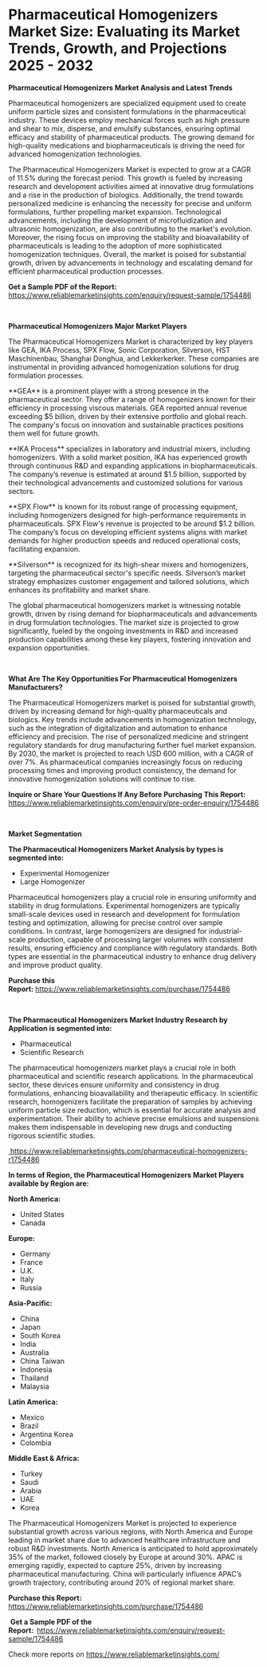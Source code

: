 <p><h1>Pharmaceutical Homogenizers Market Size: Evaluating its Market Trends, Growth, and Projections 2025 - 2032</h1></p><p><strong>Pharmaceutical Homogenizers Market Analysis and Latest Trends</strong></p>
<p><p>Pharmaceutical homogenizers are specialized equipment used to create uniform particle sizes and consistent formulations in the pharmaceutical industry. These devices employ mechanical forces such as high pressure and shear to mix, disperse, and emulsify substances, ensuring optimal efficacy and stability of pharmaceutical products. The growing demand for high-quality medications and biopharmaceuticals is driving the need for advanced homogenization technologies.</p><p>The Pharmaceutical Homogenizers Market is expected to grow at a CAGR of 11.5% during the forecast period. This growth is fueled by increasing research and development activities aimed at innovative drug formulations and a rise in the production of biologics. Additionally, the trend towards personalized medicine is enhancing the necessity for precise and uniform formulations, further propelling market expansion. Technological advancements, including the development of microfluidization and ultrasonic homogenization, are also contributing to the market's evolution. Moreover, the rising focus on improving the stability and bioavailability of pharmaceuticals is leading to the adoption of more sophisticated homogenization techniques. Overall, the market is poised for substantial growth, driven by advancements in technology and escalating demand for efficient pharmaceutical production processes.</p></p>
<p><strong>Get a Sample PDF of the Report:&nbsp;</strong> <a href="https://www.reliablemarketinsights.com/enquiry/request-sample/1754486?utm_campaign=3295&utm_medium=2&utm_source=Github&utm_content=ia&utm_term=10042025&utm_id=pharmaceutical-homogenizers">https://www.reliablemarketinsights.com/enquiry/request-sample/1754486</a></p>
<p>&nbsp;</p>
<p><strong>Pharmaceutical Homogenizers Major Market Players</strong></p>
<p><p>The Pharmaceutical Homogenizers Market is characterized by key players like GEA, IKA Process, SPX Flow, Sonic Corporation, Silverson, HST Maschinenbau, Shanghai Donghua, and Lekkerkerker. These companies are instrumental in providing advanced homogenization solutions for drug formulation processes.</p><p>**GEA** is a prominent player with a strong presence in the pharmaceutical sector. They offer a range of homogenizers known for their efficiency in processing viscous materials. GEA reported annual revenue exceeding $5 billion, driven by their extensive portfolio and global reach. The company's focus on innovation and sustainable practices positions them well for future growth.</p><p>**IKA Process** specializes in laboratory and industrial mixers, including homogenizers. With a solid market position, IKA has experienced growth through continuous R&D and expanding applications in biopharmaceuticals. The company’s revenue is estimated at around $1.5 billion, supported by their technological advancements and customized solutions for various sectors.</p><p>**SPX Flow** is known for its robust range of processing equipment, including homogenizers designed for high-performance requirements in pharmaceuticals. SPX Flow's revenue is projected to be around $1.2 billion. The company’s focus on developing efficient systems aligns with market demands for higher production speeds and reduced operational costs, facilitating expansion.</p><p>**Silverson** is recognized for its high-shear mixers and homogenizers, targeting the pharmaceutical sector's specific needs. Silverson’s market strategy emphasizes customer engagement and tailored solutions, which enhances its profitability and market share.</p><p>The global pharmaceutical homogenizers market is witnessing notable growth, driven by rising demand for biopharmaceuticals and advancements in drug formulation technologies. The market size is projected to grow significantly, fueled by the ongoing investments in R&D and increased production capabilities among these key players, fostering innovation and expansion opportunities.</p></p>
<p>&nbsp;</p>
<p><strong>What Are The Key Opportunities For Pharmaceutical Homogenizers Manufacturers?</strong></p>
<p><p>The Pharmaceutical Homogenizers market is poised for substantial growth, driven by increasing demand for high-quality pharmaceuticals and biologics. Key trends include advancements in homogenization technology, such as the integration of digitalization and automation to enhance efficiency and precision. The rise of personalized medicine and stringent regulatory standards for drug manufacturing further fuel market expansion. By 2030, the market is projected to reach USD 600 million, with a CAGR of over 7%. As pharmaceutical companies increasingly focus on reducing processing times and improving product consistency, the demand for innovative homogenization solutions will continue to rise.</p></p>
<p><strong>Inquire or Share Your Questions If Any Before Purchasing This Report:</strong> <a href="https://www.reliablemarketinsights.com/enquiry/pre-order-enquiry/1754486?utm_campaign=3295&utm_medium=2&utm_source=Github&utm_content=ia&utm_term=10042025&utm_id=pharmaceutical-homogenizers">https://www.reliablemarketinsights.com/enquiry/pre-order-enquiry/1754486</a></p>
<p>&nbsp;</p>
<p><strong>Market Segmentation</strong></p>
<p><strong>The Pharmaceutical Homogenizers Market Analysis by types is segmented into:</strong></p>
<p><ul><li>Experimental Homogenizer</li><li>Large Homogenizer</li></ul></p>
<p><p>Pharmaceutical homogenizers play a crucial role in ensuring uniformity and stability in drug formulations. Experimental homogenizers are typically small-scale devices used in research and development for formulation testing and optimization, allowing for precise control over sample conditions. In contrast, large homogenizers are designed for industrial-scale production, capable of processing larger volumes with consistent results, ensuring efficiency and compliance with regulatory standards. Both types are essential in the pharmaceutical industry to enhance drug delivery and improve product quality.</p></p>
<p><strong>Purchase this Report:&nbsp;</strong><a href="https://www.reliablemarketinsights.com/purchase/1754486?utm_campaign=3295&utm_medium=2&utm_source=Github&utm_content=ia&utm_term=10042025&utm_id=pharmaceutical-homogenizers">https://www.reliablemarketinsights.com/purchase/1754486</a></p>
<p>&nbsp;</p>
<p><strong>The Pharmaceutical Homogenizers Market Industry Research by Application is segmented into:</strong></p>
<p><ul><li>Pharmaceutical</li><li>Scientific Research</li></ul></p>
<p><p>The pharmaceutical homogenizers market plays a crucial role in both pharmaceutical and scientific research applications. In the pharmaceutical sector, these devices ensure uniformity and consistency in drug formulations, enhancing bioavailability and therapeutic efficacy. In scientific research, homogenizers facilitate the preparation of samples by achieving uniform particle size reduction, which is essential for accurate analysis and experimentation. Their ability to achieve precise emulsions and suspensions makes them indispensable in developing new drugs and conducting rigorous scientific studies.</p></p>
<p><a href="https://www.reliablemarketinsights.com/pharmaceutical-homogenizers-r1754486?utm_campaign=3295&utm_medium=2&utm_source=Github&utm_content=ia&utm_term=10042025&utm_id=pharmaceutical-homogenizers">&nbsp;https://www.reliablemarketinsights.com/pharmaceutical-homogenizers-r1754486</a></p>
<p><strong>In terms of Region, the Pharmaceutical Homogenizers Market Players available by Region are:</strong></p>
<p>
    <p> <strong> North America: </strong>
        <ul>
            <li>United States</li>
            <li>Canada</li>
        </ul>
        </p> 
    <p> <strong> Europe: </strong>
        <ul>
            <li>Germany</li>
            <li>France</li>
            <li>U.K.</li>
            <li>Italy</li>
            <li>Russia</li>
        </ul>
        </p> 
    <p> <strong> Asia-Pacific: </strong>
        <ul>
            <li>China</li>
            <li>Japan</li>
            <li>South Korea</li>
            <li>India</li>
            <li>Australia</li>
            <li>China Taiwan</li>
            <li>Indonesia</li>
            <li>Thailand</li>
            <li>Malaysia</li>
        </ul>
        </p> 
    <p> <strong> Latin America: </strong>
        <ul>
            <li>Mexico</li>
            <li>Brazil</li>
            <li>Argentina Korea</li>
            <li>Colombia</li>
        </ul>
        </p> 
    <p> <strong> Middle East & Africa: </strong>
        <ul>
            <li>Turkey</li>
            <li>Saudi</li>
            <li>Arabia</li>
            <li>UAE</li>
            <li>Korea</li>
        </ul>
    </p>
    </p>
<p><p>The Pharmaceutical Homogenizers Market is projected to experience substantial growth across various regions, with North America and Europe leading in market share due to advanced healthcare infrastructure and robust R&D investments. North America is anticipated to hold approximately 35% of the market, followed closely by Europe at around 30%. APAC is emerging rapidly, expected to capture 25%, driven by increasing pharmaceutical manufacturing. China will particularly influence APAC’s growth trajectory, contributing around 20% of regional market share.</p></p>
<p><strong>Purchase this Report: </strong><a href="https://www.reliablemarketinsights.com/purchase/1754486?utm_campaign=3295&utm_medium=2&utm_source=Github&utm_content=ia&utm_term=10042025&utm_id=pharmaceutical-homogenizers">https://www.reliablemarketinsights.com/purchase/1754486</a></p>
<p>&nbsp;<strong>Get a Sample PDF of the Report:&nbsp;&nbsp;</strong><a href="https://www.reliablemarketinsights.com/enquiry/request-sample/1754486?utm_campaign=3295&utm_medium=2&utm_source=Github&utm_content=ia&utm_term=10042025&utm_id=pharmaceutical-homogenizers">https://www.reliablemarketinsights.com/enquiry/request-sample/1754486</a></p>
<p><strong></strong></p>
<p>Check more reports on <a href="https://www.reliablemarketinsights.com/?utm_campaign=3295&utm_medium=2&utm_source=Github&utm_content=ia&utm_term=10042025&utm_id=pharmaceutical-homogenizers">https://www.reliablemarketinsights.com/</a></p>